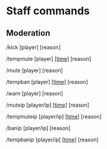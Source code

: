 # Staff commands

## Moderation

/kick [player] [reason]
  
/tempmute [player] [[time]](https://github.com/bart7782/Solito-docs/blob/main/Commands/time_formats.md) [reason]
  
/mute [player] [reason]
  
/tempban [player] [[time]](https://github.com/bart7782/Solito-docs/blob/main/Commands/time_formats.md) [reason]
  
/warn [player] [reason]

/muteip [player/ip] [[time]](https://github.com/bart7782/Solito-docs/blob/main/Commands/time_formats.md) [reason]

/tempmuteip [player/ip] [[time]](https://github.com/bart7782/Solito-docs/blob/main/Commands/time_formats.md) [reason]

/banip [player/ip] [reason]

/tempbanip [player/ip] [[time]](https://github.com/bart7782/Solito-docs/blob/main/Commands/time_formats.md) [reason]
